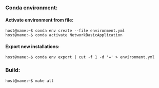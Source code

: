### Conda environment:
#### Activate environment from file:
```console
host@name:~$ conda env create --file environment.yml
host@name:~$ conda activate NetworkBasicApplication
```
#### Export new installations:
``` console
host@name:~$ conda env export | cut -f 1 -d '=' > environment.yml
```
### Build:
```console
host@name:~$ make all
```
